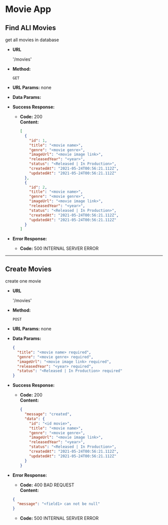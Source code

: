 # Movie App

## Find ALl Movies

get all movies in database

- **URL**

  '/movies'

- **Method:**

  `GET`

- **URL Params:** none
- **Data Params:**

- **Success Response:**

  - **Code:** 200 <br />
    **Content:**

    ```json
    [
      {
        "id": 1,
        "title": "<movie name>",
        "genre": "<movie genre>",
        "imageUrl": "<movie image link>",
        "releasedYear": "<year>",
        "status": "<Released | In Production>",
        "createdAt": "2021-05-24T00:56:21.112Z",
        "updatedAt": "2021-05-24T00:56:21.112Z"
      },
      {
        "id": 2,
        "title": "<movie name>",
        "genre": "<movie genre>",
        "imageUrl": "<movie image link>",
        "releasedYear": "<year>",
        "status": "<Released | In Production>",
        "createdAt": "2021-05-24T00:56:21.112Z",
        "updatedAt": "2021-05-24T00:56:21.112Z"
      }
    ]
    ```

- **Error Response:**
  - **Code:** 500 INTERNAL SERVER ERROR <br />

---

## Create Movies

create one movie

- **URL**

  '/movies'

- **Method:**

  `POST`

- **URL Params:** none
- **Data Params:**
  ```json
  {
    "title": "<movie name> required",
    "genre": "<movie genre> required",
    "imageUrl": "<movie image link> required",
    "releasedYear": "<year> required",
    "status": "<Released | In Production> required"
  }
  ```
- **Success Response:**

  - **Code:** 200 <br />
    **Content:**

    ```json
    {
      "message": "created",
      "data": {
        "id": "<id movie>",
        "title": "<movie name>",
        "genre": "<movie genre>",
        "imageUrl": "<movie image link>",
        "releasedYear": "<year>",
        "status": "<Released | In Production>",
        "createdAt": "2021-05-24T00:56:21.112Z",
        "updatedAt": "2021-05-24T00:56:21.112Z"
      }
    }
    ```

- **Error Response:**

  - **Code:** 400 BAD REQUEST <br />
    **Content:**

  ```json
  {
    "message": "<field1> can not be null"
  }
  ```

  - **Code:** 500 INTERNAL SERVER ERROR <br />
